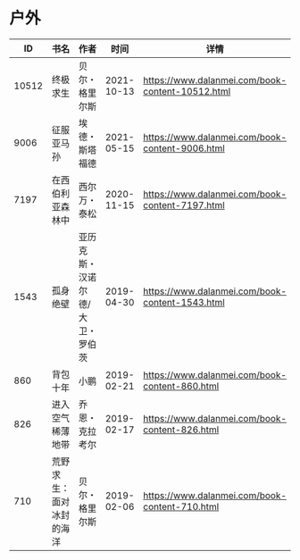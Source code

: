 # 户外

| ID | 书名 | 作者 | 时间 | 详情 | 下载页面 | EPUB下载链接 | MOBI下载链接 | AZW3下载链接 |
| --- | --- | --- | --- | --- | --- | --- | --- | --- |
| 10512 | 终极求生 | 贝尔・格里尔斯 | 2021-10-13 | https://www.dalanmei.com/book-content-10512.html | https://www.dalanmei.com/download-book-10512.html | http://ct.dalanmei.com/f/31084289-570127222-afb8fc | http://ct.dalanmei.com/f/31084289-570268894-14f2d4 | http://ct.dalanmei.com/f/31084289-571409294-d23387 |
| 9006 | 征服亚马孙 | 埃德・斯塔福德 | 2021-05-15 | https://www.dalanmei.com/book-content-9006.html | https://www.dalanmei.com/download-book-9006.html | http://ct.dalanmei.com/f/31084289-571723067-b3e52d | http://ct.dalanmei.com/f/31084289-572112721-d67fca | http://ct.dalanmei.com/f/31084289-572116972-884db4 |
| 7197 | 在西伯利亚森林中 | 西尔万・泰松 | 2020-11-15 | https://www.dalanmei.com/book-content-7197.html | https://www.dalanmei.com/download-book-7197.html | http://ct.dalanmei.com/f/31084289-571533832-f34ea5 | http://ct.dalanmei.com/f/31084289-571803550-b23480 | http://ct.dalanmei.com/f/31084289-572195346-9cc5a1 |
| 1543 | 孤身绝壁 | 亚历克斯・汉诺尔德/大卫・罗伯茨 | 2019-04-30 | https://www.dalanmei.com/book-content-1543.html | https://www.dalanmei.com/download-book-1543.html | http://ct.dalanmei.com/f/31084289-571526124-138ef2 | http://ct.dalanmei.com/f/31084289-571780966-81bceb | http://ct.dalanmei.com/f/31084289-571880749-07fd06 |
| 860 | 背包十年 | 小鹏 | 2019-02-21 | https://www.dalanmei.com/book-content-860.html | https://www.dalanmei.com/download-book-860.html | http://ct.dalanmei.com/f/31084289-595858170-01fe34 | http://ct.dalanmei.com/f/31084289-595860240-d2d60c | http://ct.dalanmei.com/f/31084289-595860153-2b7fb8 |
| 826 | 进入空气稀薄地带 | 乔恩・克拉考尔 | 2019-02-17 | https://www.dalanmei.com/book-content-826.html | https://www.dalanmei.com/download-book-826.html | http://ct.dalanmei.com/f/31084289-582937952-6a2ab6 | http://ct.dalanmei.com/f/31084289-582968937-713282 | http://ct.dalanmei.com/f/31084289-582938919-2497e7 |
| 710 | 荒野求生：面对冰封的海洋 | 贝尔・格里尔斯 | 2019-02-06 | https://www.dalanmei.com/book-content-710.html | https://www.dalanmei.com/download-book-710.html | http://ct.dalanmei.com/f/31084289-571452394-47a1fc | http://ct.dalanmei.com/f/31084289-571786457-43cb51 | http://ct.dalanmei.com/f/31084289-571885692-385970 |
